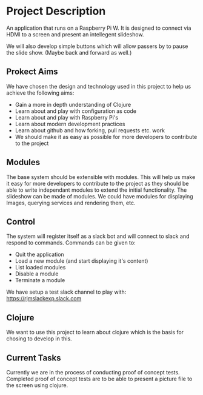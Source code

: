 # Project Description


An application that runs on a Raspberry Pi W. It is designed to connect via HDMI to a screen and present an intellegent slideshow.

We will also develop simple buttons which will allow passers by to pause the slide show. (Maybe back and forward as well.)

## Prokect Aims

We have chosen the design and technology used in this project to help us achieve the following aims:
 - Gain a more in depth understanding of Clojure
 - Learn about and play with configuration as code
 - Learn about and play with Raspberry Pi's
 - Learn about modern development practices
 - Learn about github and how forking, pull requests etc. work
 - We should make it as easy as possible for more developers to contribute to the project

## Modules

The base system should be extensible with modules. This will help us make it easy for more developers to contribute to the project as they should be able to write independant modules to extend the initial functionality.
The slideshow can be made of modules. We could have modules for displaying Images, querying services and rendering them, etc.

## Control

The system will register itself as a slack bot and will connect to slack and respond to commands. Commands can be given to:
 - Quit the application
 - Load a new module (and start displaying it's content)
 - List loaded modules
 - Disable a module
 - Terminate a module

We have setup a test slack channel to play with: https://rjmslackexp.slack.com

## Clojure

We want to use this project to learn about clojure which is the basis for chosing to develop in this.

## Current Tasks

Currently we are in the process of conducting proof of concept tests.
Completed proof of concept tests are to be able to present a picture file to the screen using clojure.
